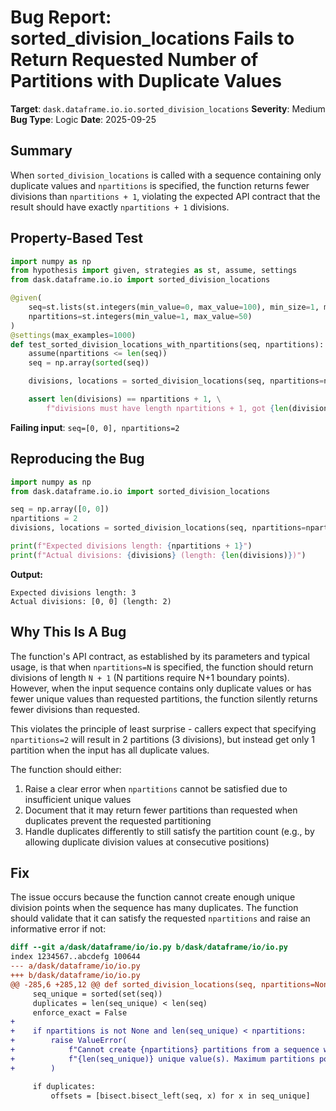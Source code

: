 # Bug Report: sorted_division_locations Fails to Return Requested Number of Partitions with Duplicate Values

**Target**: `dask.dataframe.io.io.sorted_division_locations`
**Severity**: Medium
**Bug Type**: Logic
**Date**: 2025-09-25

## Summary

When `sorted_division_locations` is called with a sequence containing only duplicate values and `npartitions` is specified, the function returns fewer divisions than `npartitions + 1`, violating the expected API contract that the result should have exactly `npartitions + 1` divisions.

## Property-Based Test

```python
import numpy as np
from hypothesis import given, strategies as st, assume, settings
from dask.dataframe.io.io import sorted_division_locations

@given(
    seq=st.lists(st.integers(min_value=0, max_value=100), min_size=1, max_size=100),
    npartitions=st.integers(min_value=1, max_value=50)
)
@settings(max_examples=1000)
def test_sorted_division_locations_with_npartitions(seq, npartitions):
    assume(npartitions <= len(seq))
    seq = np.array(sorted(seq))

    divisions, locations = sorted_division_locations(seq, npartitions=npartitions)

    assert len(divisions) == npartitions + 1, \
        f"divisions must have length npartitions + 1, got {len(divisions)}"
```

**Failing input**: `seq=[0, 0], npartitions=2`

## Reproducing the Bug

```python
import numpy as np
from dask.dataframe.io.io import sorted_division_locations

seq = np.array([0, 0])
npartitions = 2
divisions, locations = sorted_division_locations(seq, npartitions=npartitions)

print(f"Expected divisions length: {npartitions + 1}")
print(f"Actual divisions: {divisions} (length: {len(divisions)})")
```

**Output:**
```
Expected divisions length: 3
Actual divisions: [0, 0] (length: 2)
```

## Why This Is A Bug

The function's API contract, as established by its parameters and typical usage, is that when `npartitions=N` is specified, the function should return divisions of length `N + 1` (N partitions require N+1 boundary points). However, when the input sequence contains only duplicate values or has fewer unique values than requested partitions, the function silently returns fewer divisions than requested.

This violates the principle of least surprise - callers expect that specifying `npartitions=2` will result in 2 partitions (3 divisions), but instead get only 1 partition when the input has all duplicate values.

The function should either:
1. Raise a clear error when `npartitions` cannot be satisfied due to insufficient unique values
2. Document that it may return fewer partitions than requested when duplicates prevent the requested partitioning
3. Handle duplicates differently to still satisfy the partition count (e.g., by allowing duplicate division values at consecutive positions)

## Fix

The issue occurs because the function cannot create enough unique division points when the sequence has many duplicates. The function should validate that it can satisfy the requested `npartitions` and raise an informative error if not:

```diff
diff --git a/dask/dataframe/io/io.py b/dask/dataframe/io/io.py
index 1234567..abcdefg 100644
--- a/dask/dataframe/io/io.py
+++ b/dask/dataframe/io/io.py
@@ -285,6 +285,12 @@ def sorted_division_locations(seq, npartitions=None, chunksize=None):
     seq_unique = sorted(set(seq))
     duplicates = len(seq_unique) < len(seq)
     enforce_exact = False
+
+    if npartitions is not None and len(seq_unique) < npartitions:
+        raise ValueError(
+            f"Cannot create {npartitions} partitions from a sequence with only "
+            f"{len(seq_unique)} unique value(s). Maximum partitions possible: {len(seq_unique)}"
+        )

     if duplicates:
         offsets = [bisect.bisect_left(seq, x) for x in seq_unique]
```
